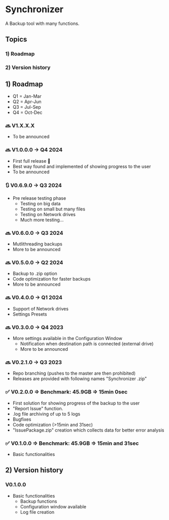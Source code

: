 # Synchronizer
A Backup tool with many functions.
## Topics
### 1) Roadmap
### 2) Version history

## 1) Roadmap
- Q1 = Jan-Mar
- Q2 = Apr-Jun
- Q3 = Jul-Sep
- Q4 = Oct-Dec

### 🔜 V1.X.X.X
- To be announced

### 🔜 V1.0.0.0 -> Q4 2024
- First full release 🥳
- Best way found and implemented of showing progress to the user
- To be announced

### 🔃 V0.6.9.0 -> Q3 2024
- Pre release testing phase
  - Testing on big data
  - Testing on small but many files
  - Testing on Network drives
  - Much more testing...

### 🔜 V0.6.0.0 -> Q3 2024
- Mutlithreading backups
- More to be announced

### 🔜 V0.5.0.0 -> Q2 2024
- Backup to .zip option
- Code optimization for faster backups
- More to be announced

### 🔜 V0.4.0.0 -> Q1 2024
- Support of Network drives
- Settings Presets

### 🔜 V0.3.0.0 -> Q4 2023
- More settings available in the Configuration Window
  - Notification when destination path is connected (external drive)
  - More to be announced

### 🔜 V0.2.1.0 -> Q3 2023
- Repo branching (pushes to the master are then prohibited)
- Releases are provided with following names "Synchronizer <Version>.zip"

### ✅ V0.2.0.0 => Benchmark: 45.9GB => 15min 0sec
- First solution for showing progress of the backup to the user
- "Report Issue" function.
- .log file archiving of up to 5 logs
- Bugfixes
- Code optimization (>15min and 31sec)
- "IssuePackage.zip" creation which collects data for better error analysis

### ✅ V0.1.0.0 => Benchmark: 45.9GB => 15min and 31sec
- Basic functionalities

 ## 2) Version history
 ### V0.1.0.0
 - Basic functionalities
   - Backup functions
   - Configuration window available
   - Log file creation
